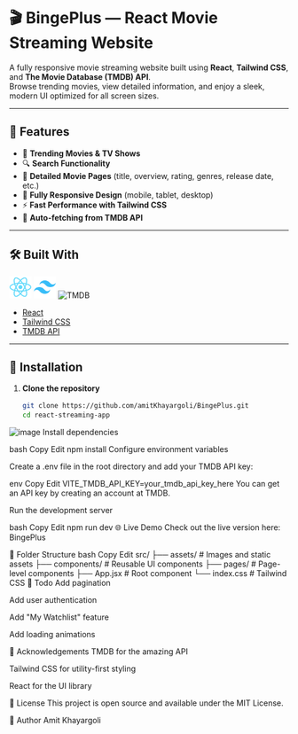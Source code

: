 # 🎬 BingePlus — React Movie Streaming Website

A fully responsive movie streaming website built using **React**, **Tailwind CSS**, and **The Movie Database (TMDB) API**.  
Browse trending movies, view detailed information, and enjoy a sleek, modern UI optimized for all screen sizes.

---

## 🚀 Features

- 🎥 **Trending Movies & TV Shows**
- 🔍 **Search Functionality**
- 📝 **Detailed Movie Pages** (title, overview, rating, genres, release date, etc.)
- 📱 **Fully Responsive Design** (mobile, tablet, desktop)
- ⚡ **Fast Performance with Tailwind CSS**
- 🔄 **Auto-fetching from TMDB API**

---

## 🛠️ Built With

<p align="left">
  <img src="https://raw.githubusercontent.com/devicons/devicon/master/icons/react/react-original.svg" alt="React" width="40" height="40"/>
  <img src="https://raw.githubusercontent.com/devicons/devicon/master/icons/tailwindcss/tailwindcss-plain.svg" alt="TailwindCSS" width="40" height="40"/>
  <img src="https://www.themoviedb.org/assets/2/v4/logos/stacked-blue-1f2e14edc0843d2f0c24ee3f0b1eec6fdf75f1a3ff6f0aa90f36b700a0412c62.svg" alt="TMDB" width="60" height="40"/>
</p>

- [React](https://reactjs.org/)
- [Tailwind CSS](https://tailwindcss.com/)
- [TMDB API](https://www.themoviedb.org/documentation/api)

---

## 🔧 Installation

1. **Clone the repository**
   ```bash
   git clone https://github.com/amitKhayargoli/BingePlus.git
   cd react-streaming-app
<img width="3072" height="1920" alt="image" src="https://github.com/user-attachments/assets/f70adbb4-f486-4559-8292-c418d0cea846" />
Install dependencies

bash
Copy
Edit
npm install
Configure environment variables

Create a .env file in the root directory and add your TMDB API key:

env
Copy
Edit
VITE_TMDB_API_KEY=your_tmdb_api_key_here
You can get an API key by creating an account at TMDB.

Run the development server

bash
Copy
Edit
npm run dev
🌐 Live Demo
Check out the live version here: BingePlus

📁 Folder Structure
bash
Copy
Edit
src/
├── assets/         # Images and static assets
├── components/     # Reusable UI components
├── pages/          # Page-level components
├── App.jsx         # Root component
└── index.css       # Tailwind CSS
📌 Todo
 Add pagination

 Add user authentication

 Add "My Watchlist" feature

 Add loading animations

🙌 Acknowledgements
TMDB for the amazing API

Tailwind CSS for utility-first styling

React for the UI library

📄 License
This project is open source and available under the MIT License.

👤 Author
Amit Khayargoli
